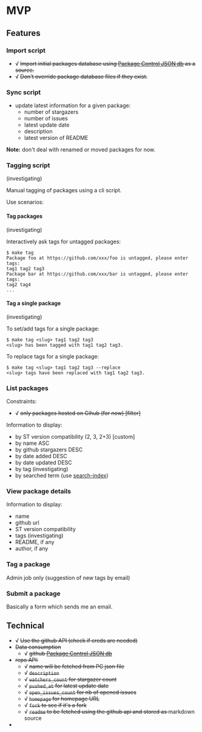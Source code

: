 MVP
===

## Features

### Import script

- √ <del>Import initial packages database using [Package Control JSON db] as a source.</del>
- √ <del>Don't override package database files if they exist.</del>

### Sync script

* update latest information for a given package:
    - number of stargazers
    - number of issues
    - latest update date
    - description
    - latest version of README

**Note:** don't deal with renamed or moved packages for now.

### Tagging script

(investigating)

Manual tagging of packages using a cli script.

Use scenarios:

#### Tag packages

(investigating)

Interactively ask tags for untagged packages:

```
$ make tag
Package foo at https://github.com/xxx/foo is untagged, please enter tags:
tag1 tag2 tag3
Package bar at https://github.com/xxx/bar is untagged, please enter tags:
tag2 tag4
...
```

#### Tag a single package

(investigating)

To set/add tags for a single package:

```
$ make tag <slug> tag1 tag2 tag3
<slug> has been tagged with tag1 tag2 tag3.
```

To replace tags for a single package:

```
$ make tag <slug> tag1 tag2 tag3 --replace
<slug> tags have been replaced with tag1 tag2 tag3.
```

### List packages

Constraints:

* √ <del>only packages hosted on Gihub (for now) [filter]</del>

Information to display:

- by ST version compatibility (2, 3, 2+3) [custom]
- by name ASC
- by github stargazers DESC
- by date added DESC
- by date updated DESC
- by tag (investigating)
- by searched term (use [search-index](https://github.com/fergiemcdowall/search-index))

### View package details

Information to display:

- name
- github url
- ST version compatibility
- tags (investigating)
- README, if any
- author, if any

### Tag a package

Admin job only (suggestion of new tags by email)

### Submit a package

Basically a form which sends me an email.

## Technical

* √ <del>Use the github API (check if creds are needed)</del>
* <del>Data consumption</del>
    - √ <del>github [Package Control JSON db]</del>
* <del>repo API:</del>
    - √ <del>name will be fetched from PC json file</del>
    - √ <del>`description`</del>
    - √ <del>`watchers_count` for stargazer count</del>
    - √ <del>`pushed_at` for latest update date</del>
    - √ <del>`open_issues_count` for nb of opened issues</del>
    - √ <del>`homepage` for homepage URL</del>
    - √ <del>`fork` to see if it's a fork</del>
    - √ <del>`readme` to be fetched using the github api and stored as </del>markdown source
*


[Package Control JSON db]: https://raw.github.com/wbond/package_control_channel/master/repositories.json
